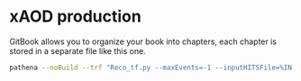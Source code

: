 # xAOD production

GitBook allows you to organize your book into chapters, each chapter is stored in a separate file like this one.


```bash
pathena --noBuild --trf "Reco_tf.py --maxEvents=-1 --inputHITSFile=%IN --outputAODFile=%OUT.AOD.00001.pool.root --DataRunNumber=222525 --DBRelease=default:current --autoConfiguration=everything --conditionsTag=default:OFLCOND-RUN12-SDR-31 --geometryVersion=default:ATLAS-R2-2015-03-01-00 --numberOfCavernBkg=0 --pileupFinalBunch=6 --runNumber=305323" --inDS user.fcirotto.mc15_13TeV.305323.MGPy8EG_N30LO_A14N23LO_DM_BBscalar_p20_c1_jpt100.SIM.v2_EXT0/ --outDS user.fcirotto.mc15_13TeV.305323.MGPy8EG_N30LO_A14N23LO_DM_BBscalar_p20_c1_jpt100.AOD.v3 --skipScout --nFilesPerJob=1 --destSE INFN-NAPOLI-ATLAS_LOCALGROUPDISK
```
